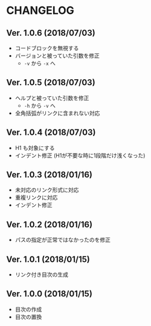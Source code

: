 # CHANGELOG

## Ver. 1.0.6 (2018/07/03)

- コードブロックを無視する
- バージョンと被っていた引数を修正
  - `-v` から `-x` へ

## Ver. 1.0.5 (2018/07/03)

- ヘルプと被っていた引数を修正
  - `-h` から `-v` へ
- 全角括弧がリンクに含まれない対応

## Ver. 1.0.4 (2018/07/03)

- H1 も対象にする
- インデント修正 (H1が不要な時に1段階だけ浅くなった)

## Ver. 1.0.3 (2018/01/16)

- 未対応のリンク形式に対応
- 重複リンクに対応
- インデント修正

## Ver. 1.0.2 (2018/01/16)

- パスの指定が正常ではなかったのを修正

## Ver. 1.0.1 (2018/01/15)

- リンク付き目次の生成

## Ver. 1.0.0 (2018/01/15)

- 目次の作成
- 目次の置換
